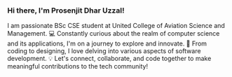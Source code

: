 ### Hi there, I'm Prosenjit Dhar Uzzal!

I am passionate BSc CSE student at United College of Aviation Science and Management. 💻 Constantly curious about the realm of computer science and its applications, I'm on a journey to explore and innovate. 🚀 From coding to designing, I love delving into various aspects of software development. 💡 Let's connect, collaborate, and code together to make meaningful contributions to the tech community! 


